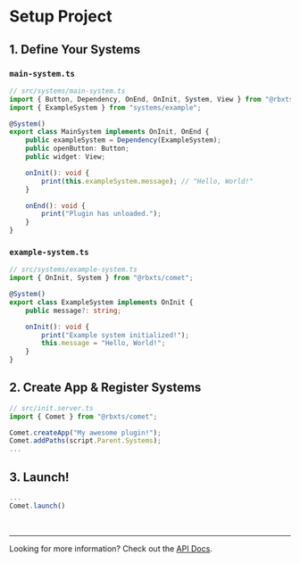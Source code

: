 # Setup Project

## 1. Define Your Systems

### `main-system.ts`
```ts
// src/systems/main-system.ts
import { Button, Dependency, OnEnd, OnInit, System, View } from "@rbxts/comet";
import { ExampleSystem } from "systems/example";

@System()
export class MainSystem implements OnInit, OnEnd {
	public exampleSystem = Dependency(ExampleSystem);
	public openButton: Button;
	public widget: View;

	onInit(): void {
		print(this.exampleSystem.message); // "Hello, World!"
	}

	onEnd(): void {
		print("Plugin has unloaded.");
	}
}

```

### `example-system.ts`

```ts
// src/systems/example-system.ts
import { OnInit, System } from "@rbxts/comet";

@System()
export class ExampleSystem implements OnInit {
	public message?: string;

	onInit(): void {
		print("Example system initialized!");
		this.message = "Hello, World!";
	}
}

```

## 2. Create App & Register Systems
```ts
// src/init.server.ts
import { Comet } from "@rbxts/comet";

Comet.createApp("My awesome plugin!");
Comet.addPaths(script.Parent.Systems);
...
```

## 3. Launch!
```ts
...
Comet.launch()
```
<br>

---
Looking for more information? Check out the [API Docs](/api/globals/comet).